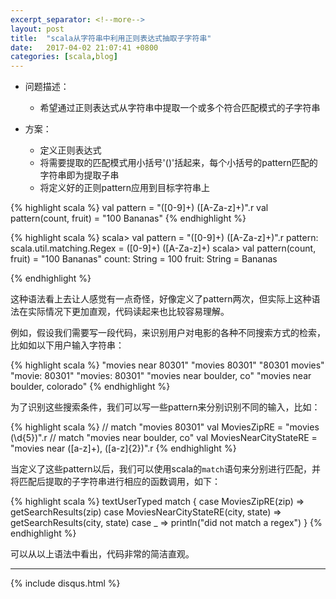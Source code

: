 ```yaml
---
excerpt_separator: <!--more-->
layout: post
title:  "scala从字符串中利用正则表达式抽取子字符串"
date:   2017-04-02 21:07:41 +0800
categories: [scala,blog]
---
```


* 问题描述：
  * 希望通过正则表达式从字符串中提取一个或多个符合匹配模式的子字符串
  
* 方案：
  * 定义正则表达式
  * 将需要提取的匹配模式用小括号'()'括起来，每个小括号的pattern匹配的字符串即为提取子串
  * 将定义好的正则pattern应用到目标字符串上
  
{% highlight scala %}
val pattern = "([0-9]+) ([A-Za-z]+)".r
val pattern(count, fruit) = "100 Bananas"
{% endhighlight %}
<!--more-->

{% highlight scala %}
scala> val pattern = "([0-9]+) ([A-Za-z]+)".r
pattern: scala.util.matching.Regex = ([0-9]+) ([A-Za-z]+)
scala> val pattern(count, fruit) = "100 Bananas" count: String = 100
fruit: String = Bananas

{% endhighlight %}


这种语法看上去让人感觉有一点奇怪，好像定义了pattern两次，但实际上这种语法在实际情况下更加直观，代码读起来也比较容易理解。

例如，假设我们需要写一段代码，来识别用户对电影的各种不同搜索方式的检索，比如如以下用户输入字符串：

{% highlight scala %}
"movies near 80301"
"movies 80301"
"80301 movies"
"movie: 80301"
"movies: 80301"
"movies near boulder, co"
"movies near boulder, colorado"
{% endhighlight %}


为了识别这些搜索条件，我们可以写一些pattern来分别识别不同的输入，比如：

{% highlight scala %}
// match "movies 80301"
val MoviesZipRE = "movies (\\d{5})".r // match "movies near boulder, co"
val MoviesNearCityStateRE = "movies near ([a-z]+), ([a-z]{2})".r
{% endhighlight %}


当定义了这些pattern以后，我们可以使用scala的`match`语句来分别进行匹配，并将匹配后提取的子字符串进行相应的函数调用，如下：

{% highlight scala %}
textUserTyped match {
  case MoviesZipRE(zip) => getSearchResults(zip)
  case MoviesNearCityStateRE(city, state) => getSearchResults(city, state) 
  case _ => println("did not match a regex")
}
{% endhighlight %}


可以从以上语法中看出，代码非常的简洁直观。

<hr/>
{% include disqus.html %}
